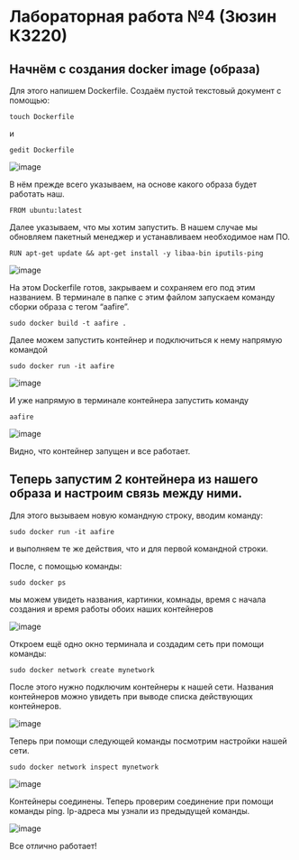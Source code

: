 # Лабораторная работа №4 (Зюзин К3220)
## Начнём с создания docker image (образа)
Для этого напишем Dockerfile. Создаём пустой текстовый документ с помощью:
```
touch Dockerfile

```
и

```
gedit Dockerfile

```

![image](png-1.PNG)

В нём прежде всего указываем, на основе какого образа будет работать наш.
```
FROM ubuntu:latest
```
Далее указываем, что мы хотим запустить. В нашем случае мы обновляем пакетный менеджер и устанавливаем необходимое нам ПО.
```
RUN apt-get update && apt-get install -y libaa-bin iputils-ping
```
![image](png0.png)

На этом Dockerfile готов, закрываем и сохраняем его под этим названием. В терминале в папке с этим файлом запускаем команду сборки образа с тегом “aafire”.
```
sudo docker build -t aafire .
```
Далее можем запустить контейнер и  подключиться к нему напрямую командой
```
sudo docker run -it aafire
```
![image](png1.PNG)

И уже напрямую в терминале контейнера запустить команду 
```
aafire
```
![image](png2.PNG)

Видно, что контейнер запущен и все работает.

## Теперь запустим 2 контейнера из нашего образа и настроим связь между ними.

Для этого вызываем новую командную строку, вводим команду:
```
sudo docker run -it aafire
```
и выполняем те же действия, что и для первой командной строки.

После, с помощью команды:
```
sudo docker ps
```
мы можем увидеть названия, картинки, комнады, время с начала создания и время работы обоих наших контейнеров

![image](png3.PNG)

Откроем ещё одно окно терминала и создадим сеть при помощи команды:
```
sudo docker network create mynetwork
```
После этого нужно подключим контейнеры к нашей сети. Названия контейнеров можно увидеть при выводе списка действующих контейнеров.

![image](png4.PNG)

Теперь при помощи следующей команды посмотрим настройки нашей сети.
```
sudo docker network inspect mynetwork
```
![image](png5.PNG)

Контейнеры соединены. Теперь проверим соединение при помощи команды ping. Ip-адреса мы узнали из предыдущей команды.

![image](png6.PNG)

Все отлично работает!
